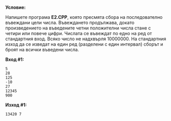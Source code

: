 **Условие:**

Напишете програма **E2.CPP**, която пресмята сбора на последователно въвеждани цели числа. Въвеждането продължава, докато произведението на въведените четни положителни числа стане с четири или повече цифри. Числата се въвеждат по едно на ред от стандартния вход. Всяко число не надхвърля 10000000. На стандартния изход да се изведат на един ред (разделени с един интервал) сборът и броят на всички въведени числа.

**Вход #1:**

	5
	28
	125
	-10
	27
	12345
	900

**Изход #1:**

	13420 7
